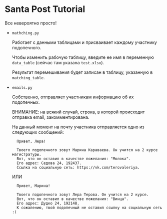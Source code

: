 # Santa Post Tutorial

Все невероятно просто! 

- `mathching.py`

    Работает с данными таблицами и присваивает каждому участнику подопечного. 

    Чтобы изменить рабочую таблицу, введите ее имя в переменную `data_table` (сейчас там указана `test.xlsx`). 
    
    Результат перемешивания будет записан в таблицу, указанную в `matching_table`.
    
- `emails.py`
    
    Собственно, отправляет участникам информацию об их подопечных.   

    ВНИМАНИЕ: на всякий случай, строка, в которой происходит отправка email, закомментирована. 
    
    На данный момент на почту участника отправляется одно из следующих сообщений:
    
        Привет, Лера!  
        
        Твоего подопечного зовут Марина Караваева. Он учится на 2 курсе магистратуры.  
        Вот, что он оставил в качестве пожелания: "Молока".
        Его адрес: Седова 24, 192437.
        Ссылка на социальную сеть: https://vk.com/terovaleriya.  
        
     ИЛИ
     
        Привет, Марина!
        
        Твоего подопечного зовут Лера Терова. Он учится на 2 курсе.
        Вот, что он оставил в качестве пожелания: "Винца".
        Его адрес: Дудко 24, 192148.
        К сожалению, твой подопечный не оставил ссылку на социальную сеть :(